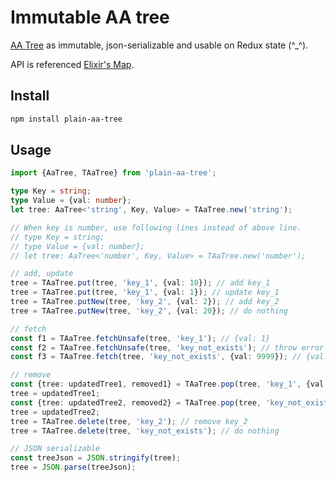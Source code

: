 # Immutable AA tree

[AA Tree](https://en.wikipedia.org/wiki/AA_tree) as immutable, json-serializable and usable on Redux state (^_^).

API is referenced [Elixir's Map](https://hexdocs.pm/elixir/1.12/Map.html).

## Install

```bash
npm install plain-aa-tree
```

## Usage

```typescript
import {AaTree, TAaTree} from 'plain-aa-tree';

type Key = string;
type Value = {val: number};
let tree: AaTree<'string', Key, Value> = TAaTree.new('string');

// When key is number, use following lines instead of above line.
// type Key = string;
// type Value = {val: number};
// let tree: AaTree<'number', Key, Value> = TAaTree.new('number');

// add, update
tree = TAaTree.put(tree, 'key_1', {val: 10}); // add key_1
tree = TAaTree.put(tree, 'key_1', {val: 1}); // update key_1
tree = TAaTree.putNew(tree, 'key_2', {val: 2}); // add key_2
tree = TAaTree.putNew(tree, 'key_2', {val: 20}); // do nothing

// fetch
const f1 = TAaTree.fetchUnsafe(tree, 'key_1'); // {val: 1}
const f2 = TAaTree.fetchUnsafe(tree, 'key_not_exists'); // throw error
const f3 = TAaTree.fetch(tree, 'key_not_exists', {val: 9999}); // {val: 9999}

// remove
const {tree: updatedTree1, removed1} = TAaTree.pop(tree, 'key_1', {val: 9999}); // remove key_1 and get {val: 1}
tree = updatedTree1;
const {tree: updatedTree2, removed2} = TAaTree.pop(tree, 'key_not_exists', {val: 9999,}); // tree is not changed and get {val: 9999}
tree = updatedTree2;
tree = TAaTree.delete(tree, 'key_2'); // remove key_2
tree = TAaTree.delete(tree, 'key_not_exists'); // do nothing

// JSON serializable
const treeJson = JSON.stringify(tree);
tree = JSON.parse(treeJson);
```